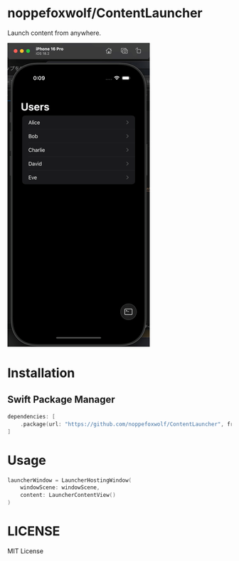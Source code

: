 # noppefoxwolf/ContentLauncher

Launch content from anywhere.

![](https://github.com/noppefoxwolf/ContentLauncher/blob/main/.github/demo.gif)

# Installation

## Swift Package Manager

```swift
dependencies: [
    .package(url: "https://github.com/noppefoxwolf/ContentLauncher", from: "0.0.1"),
]
```

# Usage

```swift
launcherWindow = LauncherHostingWindow(
    windowScene: windowScene,
    content: LauncherContentView()
)
```

# LICENSE

MIT License
